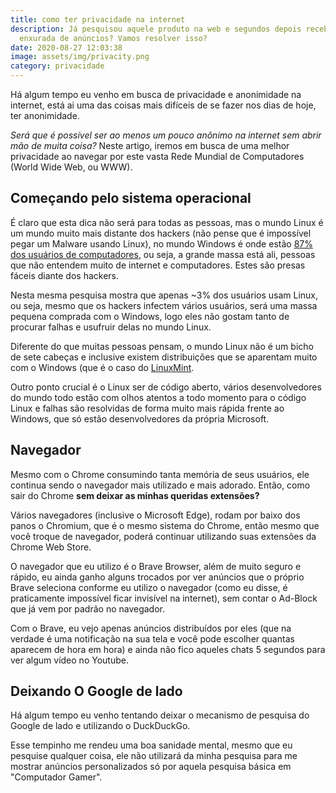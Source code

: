 ```yaml
---
title: como ter privacidade na internet
description: Já pesquisou aquele produto na web e segundos depois recebeu uma
  enxurada de anúncios? Vamos resolver isso?
date: 2020-08-27 12:03:38
image: assets/img/privacity.png
category: privacidade
---
```

[1]: https://netmarketshare.com/operating-system-market-share.aspx
[2]: http://linuxmint.com

Há algum tempo eu venho em busca de privacidade e anonimidade na internet, está ai uma das coisas mais difíceis de se fazer nos dias de hoje, ter anonimidade.

*Será que é possível ser ao menos um pouco anônimo na internet sem abrir mão de muita coisa?* Neste artigo, iremos em busca de uma melhor privacidade ao navegar por este vasta Rede Mundial de Computadores (World Wide Web, ou WWW).

## Começando pelo sistema operacional

É claro que esta dica não será para todas as pessoas, mas o mundo Linux é um mundo muito mais distante dos hackers (não pense que é impossível pegar um Malware usando Linux), no mundo Windows é onde estão [87% dos usuários de computadores][1], ou seja, a grande massa está ali, pessoas que não entendem muito de internet e computadores. Estes são presas fáceis diante dos hackers. 

Nesta mesma pesquisa mostra que apenas ~3% dos usuários usam Linux, ou seja, mesmo que os hackers infectem vários usuários, será uma massa pequena comprada com o Windows, logo eles não gostam tanto de procurar falhas e usufruir delas no mundo Linux.

Diferente do que muitas pessoas pensam, o mundo Linux não é um bicho de sete cabeças e inclusive existem distribuições que se aparentam muito com o Windows (que é o caso do [LinuxMint][2].

Outro ponto crucial é o Linux ser de código aberto, vários desenvolvedores do mundo todo estão com olhos atentos a todo momento para o código Linux e falhas são resolvidas de forma muito mais rápida frente ao Windows, que só estão desenvolvedores da própria Microsoft.

## Navegador

Mesmo com o Chrome consumindo tanta memória de seus usuários, ele continua sendo o navegador mais utilizado e mais adorado. Então, como sair do Chrome **sem deixar as minhas queridas extensões?**

Vários navegadores (inclusive o Microsoft Edge), rodam por baixo dos panos o Chromium, que é o mesmo sistema do Chrome, então mesmo que você troque de navegador, poderá continuar utilizando suas extensões da Chrome Web Store.

O navegador que eu utilizo é o Brave Browser, além de muito seguro e rápido, eu ainda ganho alguns trocados por ver anúncios que o próprio Brave seleciona conforme eu utilizo o navegador (como eu disse, é praticamente impossível ficar invisível na internet), sem contar o Ad-Block que já vem por padrão no navegador.

Com o Brave, eu vejo apenas anúncios distribuídos por eles (que na verdade é uma notificação na sua tela e você pode escolher quantas aparecem de hora em hora) e ainda não fico aqueles chats 5 segundos para ver algum vídeo no Youtube.

## Deixando O Google de lado

Há algum tempo eu venho tentando deixar o mecanismo de pesquisa do Google de lado e utilizando o DuckDuckGo.

Esse tempinho me rendeu uma boa sanidade mental, mesmo que eu pesquise qualquer coisa, ele não utilizará da minha pesquisa para me mostrar anúncios personalizados só por aquela pesquisa básica em "Computador Gamer".